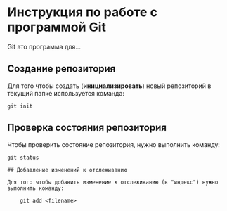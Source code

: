 # Инструкция по работе с программой Git

Git это программа для...

## Создание репозитория

Для того чтобы создать (**инициализировать**) новый репозиторий в текущий папке используется команда:

    git init
## Проверка состояния репозитория

Чтобы проверить состояние репозитория, нужно выполнить команду:

    git status

    ## Добавление изменений к отслеживанию

    Для того чтобы добавить изменение к отслеживанию (в "индекс") нужно выполнить команду:

        git add <filename>

        